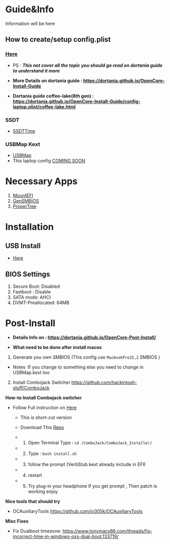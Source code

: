 # Guide&Info
Information will be here
## How to create/setup config.plist
### **[Here](ConfigExplain.md)**

- PS : ***This not cover all the topic you should go read on dortania guide to understand it more***
 - **More Details on dortania guide : https://dortania.github.io/OpenCore-Install-Guide**

 - **Dortania guide coffee-lake(8th gen) : https://dortania.github.io/OpenCore-Install-Guide/config-laptop.plist/coffee-lake.html**

### SSDT
- [SSDTTime](https://github.com/corpnewt/SSDTTime)
### USBMap Kext
- [USBMap](https://github.com/corpnewt/USBMap)
- This laptop config [COMING SOON](USBMapExplain.md)

# Necessary Apps
1. [MountEFI](https://github.com/corpnewt/MountEFI)
2. [GenSMBIOS](https://github.com/corpnewt/GenSMBIOS)
3. [ProperTree](https://github.com/corpnewt/ProperTree)

# Installation
## USB Install
- [Here](https://dortania.github.io/OpenCore-Install-Guide/installer-guide/)

## BIOS Settings
1. Secure Boot: Disabled
2. Fastboot : Disable
2. SATA mode: AHCI
3. DVMT-Preallocated: 64MB

# Post-Install
- **Details Info on : https://dortania.github.io/OpenCore-Post-Install/**

- **What need to be done after install macos**
1. Generate you own SMBIOS (This config use `MacbookPro15,2` SMBIOS ) 

- Notes :If you change to something else you need to change in USBMap.kext too

2. Install Combojack Switcher https://github.com/hackintosh-stuff/ComboJack

**How-to Install Combojack switcher**
- Follow Full instruction on [Here](https://github.com/hackintosh-stuff/ComboJack)

  - This is short-cut version

  - Download This [Repo](https://github.com/hackintosh-stuff/ComboJack)

  - 1. Open Terminal Type : ```cd /ComboJack/ComboJack_Installer/```

  - 2. Type : ```bash install.sh ```

  - 3. follow the prompt (VerbStub.kext already include in EFI)
  
  - 4. restart

  - 5. Try plug-in your headphone If you get prompt , Then patch is working enjoy

**Nice tools that should try**
- OCAuxiliaryTools https://github.com/ic005k/OCAuxiliaryTools

**Misc Fixes**
- Fix Dualboot timezone: https://www.tonymacx86.com/threads/fix-incorrect-time-in-windows-osx-dual-boot.133719/
